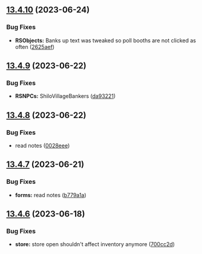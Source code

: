 ## [13.4.10](https://github.com/Torwent/WaspLib/compare/v13.4.9...v13.4.10) (2023-06-24)


### Bug Fixes

* **RSObjects:** Banks up text was tweaked so poll booths are not clicked as often ([2625aef](https://github.com/Torwent/WaspLib/commit/2625aef0dd0132d0baf5495464f4e07c3d47a7a9))



## [13.4.9](https://github.com/Torwent/WaspLib/compare/v13.4.8...v13.4.9) (2023-06-22)


### Bug Fixes

* **RSNPCs:** ShiloVillageBankers ([da93221](https://github.com/Torwent/WaspLib/commit/da9322192cc142fc4ff14a6a413e6c6cfb814a52))



## [13.4.8](https://github.com/Torwent/WaspLib/compare/v13.4.7...v13.4.8) (2023-06-22)


### Bug Fixes

* read notes ([0028eee](https://github.com/Torwent/WaspLib/commit/0028eee2b0d62a696b1fbe85ed2bf9f3000abb10))



## [13.4.7](https://github.com/Torwent/WaspLib/compare/v13.4.6...v13.4.7) (2023-06-21)


### Bug Fixes

* **forms:** read notes ([b779a1a](https://github.com/Torwent/WaspLib/commit/b779a1a8f13e2916a583ac6ad59cdf53f84b81f3))



## [13.4.6](https://github.com/Torwent/WaspLib/compare/v13.4.5...v13.4.6) (2023-06-18)


### Bug Fixes

* **store:** store open shouldn't affect inventory anymore ([700cc2d](https://github.com/Torwent/WaspLib/commit/700cc2d89404777766b3835f45a2d84fcfbe6ea7))



